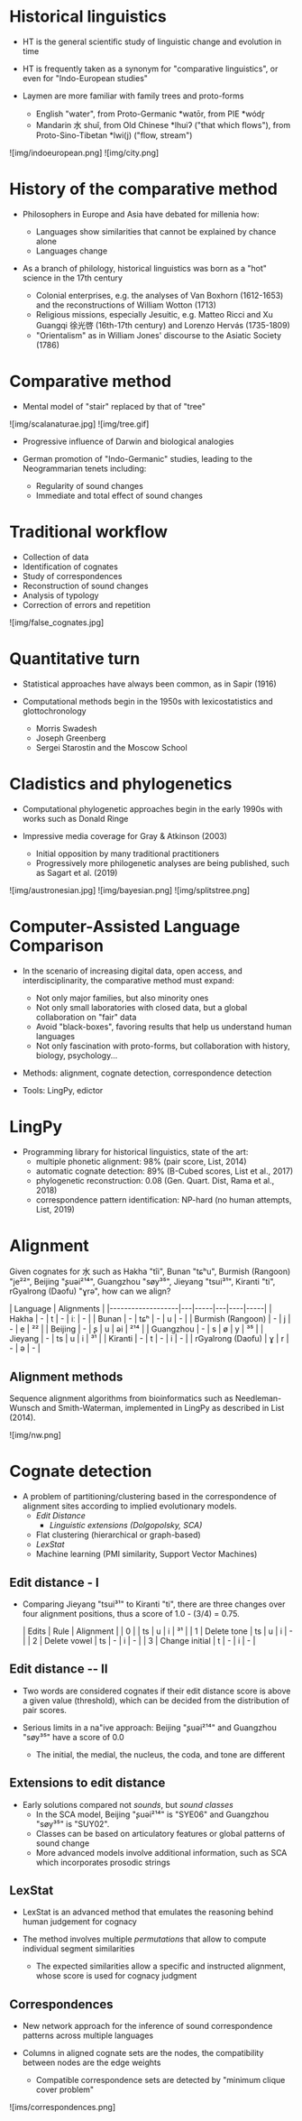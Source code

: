 # Historical linguistics

- HT is the general scientific study of linguistic change and evolution
  in time

- HT is frequently taken as a synonym for "comparative linguistics",
  or even for "Indo-European studies"

- Laymen are more familiar with family trees and proto-forms
  - English "water", from Proto-Germanic \*watōr, from PIE \*wódr̥
  - Mandarin 水 shuǐ, from Old Chinese \*lhuiʔ ("that which flows"),
    from Proto-Sino-Tibetan \*lwi(j) ("flow, stream")

![img/indoeuropean.png]
![img/city.png]

# History of the comparative method

- Philosophers in Europe and Asia have debated for millenia how:
  - Languages show similarities that cannot be explained
    by chance alone
  - Languages change

- As a branch of philology, historical linguistics was born as
  a "hot" science in the 17th century
  - Colonial enterprises, e.g. the analyses of Van Boxhorn (1612-1653)
    and the reconstructions of William Wotton (1713)
  - Religious missions, especially Jesuitic, e.g. Matteo Ricci and
    Xu Guangqi 徐光啓 (16th-17th century) and Lorenzo Hervás (1735-1809)
  - "Orientalism" as in William Jones' discourse to the Asiatic
    Society (1786)

# Comparative method

- Mental model of "stair" replaced by that of "tree"

![img/scalanaturae.jpg]
![img/tree.gif]

- Progressive influence of Darwin and biological analogies

- German promotion of "Indo-Germanic" studies, leading to the
  Neogrammarian tenets including:
  - Regularity of sound changes
  - Immediate and total effect of sound changes

# Traditional workflow

- Collection of data
- Identification of cognates
- Study of correspondences
- Reconstruction of sound changes
- Analysis of typology
- Correction of errors and repetition

![img/false_cognates.jpg]

# Quantitative turn

- Statistical approaches have always been common, as in
  Sapir (1916)

- Computational methods begin in the 1950s with lexicostatistics
  and glottochronology
  - Morris Swadesh
  - Joseph Greenberg
  - Sergei Starostin and the Moscow School

# Cladistics and phylogenetics

- Computational phylogenetic approaches begin in the early 1990s
  with works such as Donald Ringe

- Impressive media coverage for Gray & Atkinson (2003)
  - Initial opposition by many traditional practitioners
  - Progressively more philogenetic analyses are being published,
    such as Sagart et al. (2019)

![img/austronesian.jpg]
![img/bayesian.png]
![img/splitstree.png]

# Computer-Assisted Language Comparison

- In the scenario of increasing digital data, open access,
  and interdisciplinarity, the comparative method must expand:
  - Not only major families, but also minority ones
  - Not only small laboratories with closed data, but a global
    collaboration on "fair" data
  - Avoid "black-boxes", favoring results that help us understand
    human languages
  - Not only fascination with proto-forms, but collaboration
    with history, biology, psychology...

- Methods: alignment, cognate detection, correspondence detection
- Tools: LingPy, edictor

# LingPy

- Programming library for historical linguistics, state of the art:
  - multiple phonetic alignment: 98% (pair score, List, 2014)
  - automatic cognate detection: 89% (B-Cubed scores, List et al., 2017)
  - phylogenetic reconstruction: 0.08 (Gen. Quart. Dist, Rama et al., 2018)
  - correspondence pattern identification: NP-hard (no human attempts, List, 2019)

# Alignment

Given cognates for 水 such as Hakha "tîi", Bunan "tɕʰu",
Burmish (Rangoon) "je²²", Beijing "ʂuəi²¹⁴", Guangzhou "søy³⁵",
Jieyang "tsui³¹", Kiranti "ti", rGyalrong (Daofu) "ɣrə",
how can we align?

  | Language          | Alignments             |
  |-------------------|---|-----|---|----|-----|
  | Hakha             | - | t   | - | iː | -   |
  | Bunan             | - | tɕʰ | - | u  | -   |
  | Burmish (Rangoon) | - | j   | - | e  | ²²  |
  | Beijing           | - | ʂ   | u | əi | ²¹⁴ |
  | Guangzhou         | - | s   | ø | y  | ³⁵  |
  | Jieyang           | - | ts  | u | i  | ³¹  |
  | Kiranti           | - | t   | - | i  | -   |
  | rGyalrong (Daofu) | ɣ | r   | - | ə  | -   |

## Alignment methods

Sequence alignment algorithms from bioinformatics such as
Needleman-Wunsch and Smith-Waterman, implemented in LingPy
as described in List (2014).

![img/nw.png]

# Cognate detection

- A problem of partitioning/clustering based in the correspondence
of alignment sites according to implied evolutionary models.
  - *Edit Distance*
    - *Linguistic extensions (Dolgopolsky, SCA)*
  - Flat clustering (hierarchical or graph-based)
  - *LexStat*
  - Machine learning (PMI similarity, Support Vector Machines)

## Edit distance - I

- Comparing Jieyang "tsui³¹" to Kiranti "ti", there are three
changes over four alignment positions, thus a score of
1.0 - (3/4) = 0.75.

  | Edits | Rule           | Alignment          |
  | 0     |                | ts  | u | i  | ³¹  |
  | 1     | Delete tone    | ts  | u | i  | -   |
  | 2     | Delete vowel   | ts  | - | i  | -   |
  | 3     | Change initial | t   | - | i  | -   |

## Edit distance -- II

- Two words are considered cognates if their edit distance score
is above a given value (threshold), which can be decided from
the distribution of pair scores.

- Serious limits in a na"ive approach: Beijing "ʂuəi²¹⁴" and
Guangzhou "søy³⁵" have a score of 0.0
  - The initial, the medial, the nucleus, the coda, and tone are different

## Extensions to edit distance

- Early solutions compared not *sounds*, but *sound classes*
  - In the SCA model, Beijing "ʂuəi²¹⁴" is "SYE06" and
    Guangzhou "søy³⁵" is "SUY02".
  - Classes can be based on articulatory features or global
    patterns of sound change
  - More advanced models involve additional information,
    such as SCA which incorporates prosodic strings

## LexStat

- LexStat is an advanced method that emulates the reasoning
  behind human judgement for cognacy

- The method involves multiple *permutations* that allow to
  compute individual segment similarities
  - The expected similarities allow a specific and instructed
    alignment, whose score is used for cognacy judgment

## Correspondences

- New network approach for the inference of sound correspondence
  patterns across multiple languages

- Columns in aligned cognate sets are the nodes, the compatibility
  between nodes are the edge weights
  - Compatible correspondence sets are detected by
    "minimum clique cover problem"

![ims/correspondences.png]
